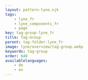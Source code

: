 ```yaml
---
layout: pattern-lyne.njk
tags: 
    - lyne_fr
    - lyne_components_fr
    - page
key: tag-group-lyne_fr
title: Tag-Group
parent: tag-folder-lyne_fr
image: lyne/overview/tag-group.webp
keywords: tag-group
order: 640
availablelanguages: 
    - de
    - en
---
```

